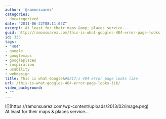 ```yaml
---
author: '@ramonsuarez'
categories:
- Uncategorized
date: "2011-06-22T08:11:03Z"
excerpt: At least for their maps &amp; places service...
guid: http://ramonsuarez.com/this-is-what-googles-404-error-page-looks-lik
id: 333
tags:
- "404"
- google
- googlemaps
- googleplaces
- inspiration
- usability
- webdesign
title: This is what Google&#8217;s 404 error page looks like
url: /this-is-what-googles-404-error-page-looks-lik/
video_background:
- ""
---
```


<div class="p_embed p_image_embed"></div><div>![](https://ramonsuarez.com/wp-content/uploads/2013/02/image.png)</div><div>At least for their maps &amp; places service…</div><div></div>
